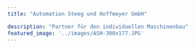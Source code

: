 ```yaml
---
title: "Automation Steeg und Hoffmeyer GmbH"

description: "Partner für den individuellen Maschinenbau"
featured_image: '../images/ASH-300x177.JPG'
---
```

